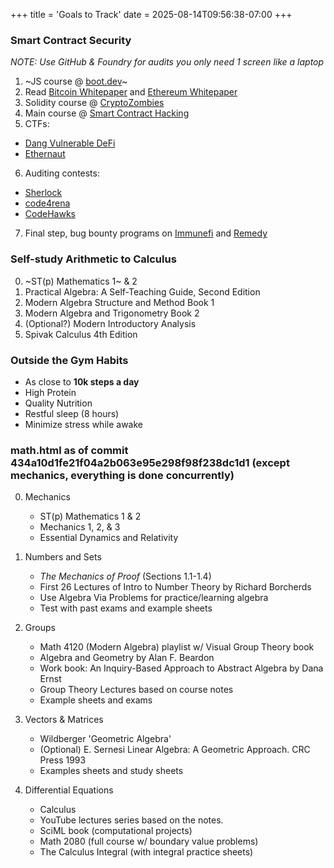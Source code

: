 +++
title = 'Goals to Track'
date = 2025-08-14T09:56:38-07:00
+++

### Smart Contract Security
*NOTE: Use GitHub & Foundry for audits you only need 1 screen like a laptop*
1. ~JS course @ [boot.dev](https://boot.dev)~
2. Read [Bitcoin Whitepaper](https://bitcoin.org/bitcoin.pdf) and [Ethereum Whitepaper](https://ethereum.org/en/whitepaper/)
3. Solidity course @ [CryptoZombies](https://cryptozombies.io/)
4. Main course @ [Smart Contract Hacking](https://smartcontractshacking.com/)
5. CTFs:
- [Dang Vulnerable DeFi](https://www.damnvulnerabledefi.xyz/)
- [Ethernaut](https://ethernaut.openzeppelin.com/)
6. Auditing contests:
- [Sherlock](https://audits.sherlock.xyz/contests)
- [code4rena](https://code4rena.com/audits#upcoming-audits)
- [CodeHawks](https://codehawks.cyfrin.io/contests?community-judging=true&contestType=all&ended=true&judging=true&live=true&sort=endDate&upcoming=true)
7. Final step, bug bounty programs on [Immunefi](https://immunefi.com/bug-bounty/) and [Remedy](https://r.xyz/bug-bounty/programs)

### Self-study Arithmetic to Calculus
0. ~ST(p) Mathematics 1~ & 2
1. Practical Algebra: A Self-Teaching Guide, Second Edition
2. Modern Algebra Structure and Method Book 1
3. Modern Algebra and Trigonometry Book 2
4. (Optional?) Modern Introductory Analysis
5. Spivak Calculus 4th Edition

### Outside the Gym Habits
* As close to **10k steps a day**
* High Protein
* Quality Nutrition
* Restful sleep (8 hours)
* Minimize stress while awake

### math.html as of commit 434a10d1fe21f04a2b063e95e298f98f238dc1d1 (except mechanics, everything is done concurrently)
0. Mechanics
    * ST(p) Mathematics 1 & 2
    * Mechanics 1, 2, & 3
    * Essential Dynamics and Relativity

1. Numbers and Sets
    * *The Mechanics of Proof* (Sections 1.1-1.4)
    * First 26 Lectures of Intro to Number Theory by Richard Borcherds
    * Use Algebra Via Problems for practice/learning algebra
    * Test with past exams and example sheets

2. Groups
    * Math 4120 (Modern Algebra) playlist w/ Visual Group Theory book
    * Algebra and Geometry by Alan F. Beardon
    * Work book: An Inquiry-Based Approach to Abstract Algebra by Dana Ernst
    * Group Theory Lectures based on course notes
    * Example sheets and exams

3. Vectors & Matrices
    * Wildberger 'Geometric Algebra'
    * (Optional) E. Sernesi Linear Algebra: A Geometric Approach. CRC Press 1993
    * Examples sheets and study sheets

4. Differential Equations
    * Calculus
    * YouTube lectures series based on the notes.
    * SciML book (computational projects)
    * Math 2080 (full course w/ boundary value problems)
    * The Calculus Integral (with integral practice sheets)

